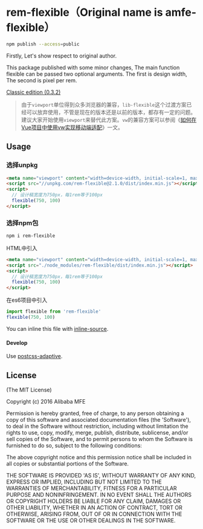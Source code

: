 # rem-flexible（Original name is amfe-flexible）

```bash
npm publish --access=public
```

Firstly, Let's show respect to original author.

This package published with some minor changes, The main function flexible can be passed two optional arguments. The first is design width, The second is pixel per rem.

[Classic edition (0.3.2)](https://github.com/shinvey/lib-flexible/tree/master)

> 由于`viewport`单位得到众多浏览器的兼容，`lib-flexible`这个过渡方案已经可以放弃使用，不管是现在的版本还是以前的版本，都存有一定的问题。建议大家开始使用`viewport`来替代此方案。`vw`的兼容方案可以参阅《[如何在Vue项目中使用vw实现移动端适配](https://www.w3cplus.com/mobile/vw-layout-in-vue.html)》一文。

## Usage

### 选择unpkg

```html
<meta name="viewport" content="width=device-width, initial-scale=1, maximum-scale=1, minimum-scale=1, user-scalable=no">
<script src="//unpkg.com/rem-flexible@2.1.0/dist/index.min.js"></script>
<script>
  // 设计稿宽度为750px，每1rem等于100px
  flexible(750, 100)
</script>
```

### 选择npm包

```bash
npm i rem-flexible
```

HTML中引入

```html
<meta name="viewport" content="width=device-width, initial-scale=1, maximum-scale=1, minimum-scale=1, user-scalable=no">
<script src="./node_modules/rem-flexible/dist/index.min.js"></script>
<script>
  // 设计稿宽度为750px，每1rem等于100px
  flexible(750, 100)
</script>
```

在es6项目中引入

```js
import flexible from 'rem-flexible'
flexible(750, 100)
````

You can inline this file with [inline-source](https://npmjs.org/package/inline-source).

#### Develop

Use [postcss-adaptive](https://www.npmjs.com/package/postcss-adaptive).

## License

(The MIT License)

Copyright (c) 2016 Alibaba MFE

Permission is hereby granted, free of charge, to any person obtaining a copy of this software and associated documentation files (the 'Software'), to deal in the Software without restriction, including without limitation the rights to use, copy, modify, merge, publish, distribute, sublicense, and/or sell copies of the Software, and to permit persons to whom the Software is furnished to do so, subject to the following conditions:

The above copyright notice and this permission notice shall be included in all copies or substantial portions of the Software.

THE SOFTWARE IS PROVIDED 'AS IS', WITHOUT WARRANTY OF ANY KIND, EXPRESS OR IMPLIED, INCLUDING BUT NOT LIMITED TO THE WARRANTIES OF MERCHANTABILITY, FITNESS FOR A PARTICULAR PURPOSE AND NONINFRINGEMENT. IN NO EVENT SHALL THE AUTHORS OR COPYRIGHT HOLDERS BE LIABLE FOR ANY CLAIM, DAMAGES OR OTHER LIABILITY, WHETHER IN AN ACTION OF CONTRACT, TORT OR OTHERWISE, ARISING FROM, OUT OF OR IN CONNECTION WITH THE SOFTWARE OR THE USE OR OTHER DEALINGS IN THE SOFTWARE.
